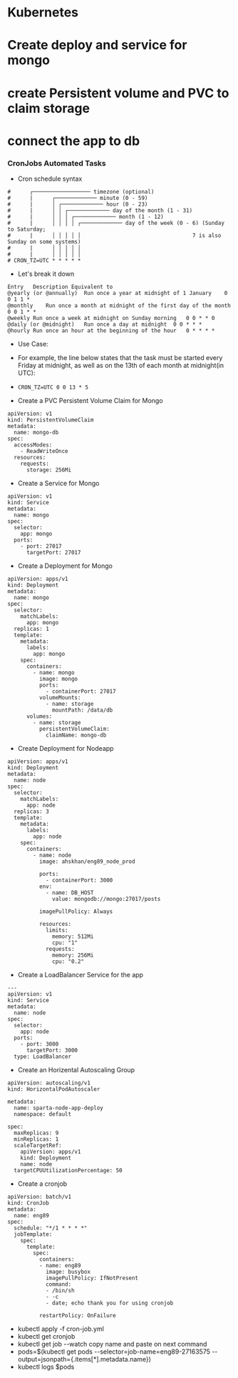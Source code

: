 # Kubernetes
# Create deploy and service for mongo
# create Persistent volume and PVC to claim storage
# connect the app to db




### CronJobs Automated Tasks

- Cron schedule syntax
```
#      ┌────────────────── timezone (optional)
#      |      ┌───────────── minute (0 - 59)
#      |      │ ┌───────────── hour (0 - 23)
#      |      │ │ ┌───────────── day of the month (1 - 31)
#      |      │ │ │ ┌───────────── month (1 - 12)
#      |      │ │ │ │ ┌───────────── day of the week (0 - 6) (Sunday to Saturday;
#      |      │ │ │ │ │                                   7 is also Sunday on some systems)
#      |      │ │ │ │ │
#      |      │ │ │ │ │
# CRON_TZ=UTC * * * * *
```
- Let's break it down
```
Entry	Description	Equivalent to
@yearly (or @annually)	Run once a year at midnight of 1 January	0 0 1 1 *
@monthly	Run once a month at midnight of the first day of the month	0 0 1 * *
@weekly	Run once a week at midnight on Sunday morning	0 0 * * 0
@daily (or @midnight)	Run once a day at midnight	0 0 * * *
@hourly	Run once an hour at the beginning of the hour	0 * * * *
```
- Use Case:
- For example, the line below states that the task must be started every Friday at midnight, as well as on the 13th of each month at midnight(in UTC):

- `CRON_TZ=UTC 0 0 13 * 5`














- Create a PVC Persistent Volume Claim  for Mongo
```
apiVersion: v1
kind: PersistentVolumeClaim
metadata:
  name: mongo-db
spec:
  accessModes:
    - ReadWriteOnce
  resources:
    requests:
      storage: 256Mi
```
- Create a Service for Mongo
```
apiVersion: v1
kind: Service
metadata:
  name: mongo
spec:
  selector:
    app: mongo
  ports:
    - port: 27017
      targetPort: 27017
```
- Create a Deployment for Mongo
```
apiVersion: apps/v1
kind: Deployment
metadata:
  name: mongo
spec:
  selector:
    matchLabels:
      app: mongo
  replicas: 1
  template:
    metadata:
      labels:
        app: mongo
    spec:
      containers:
        - name: mongo
          image: mongo
          ports:
            - containerPort: 27017
          volumeMounts:
            - name: storage
              mountPath: /data/db
      volumes:
        - name: storage
          persistentVolumeClaim:
            claimName: mongo-db

```
- Create Deployment for Nodeapp
```
apiVersion: apps/v1
kind: Deployment
metadata:
  name: node
spec:
  selector:
    matchLabels:
      app: node
  replicas: 3
  template: 
    metadata:
      labels:
        app: node
    spec:
      containers:
        - name: node
          image: ahskhan/eng89_node_prod
          
          ports:
            - containerPort: 3000
          env:
            - name: DB_HOST
              value: mongodb://mongo:27017/posts
          
          imagePullPolicy: Always

          resources:
            limits:
              memory: 512Mi
              cpu: "1"
            requests:
              memory: 256Mi
              cpu: "0.2"
```
- Create a LoadBalancer Service for the app
```
---
apiVersion: v1
kind: Service
metadata:
  name: node
spec:
  selector:
    app: node
  ports:
    - port: 3000
      targetPort: 3000
  type: LoadBalancer    

```
- Create an Horizental Autoscaling Group
```
apiVersion: autoscaling/v1
kind: HorizontalPodAutoscaler

metadata:
  name: sparta-node-app-deploy
  namespace: default
  
spec:
  maxReplicas: 9
  minReplicas: 1
  scaleTargetRef:
    apiVersion: apps/v1
    kind: Deployment
    name: node
  targetCPUUtilizationPercentage: 50

```
- Create a cronjob
```
apiVersion: batch/v1
kind: CronJob
metadata:
  name: eng89
spec:
  schedule: "*/1 * * * *"
  jobTemplate:
    spec:
      template:
        spec:
          containers:
          - name: eng89
            image: busybox
            imagePullPolicy: IfNotPresent
            command:
            - /bin/sh
            - -c
            - date; echo thank you for using cronjob

          restartPolicy: OnFailure

```
- kubectl apply -f cron-job.yml
- kubectl get cronjob
- kubectl get job --watch copy name and paste on next command
- pods=$(kubectl get pods --selector=job-name=eng89-27163575 --output=jsonpath={.items[*].metadata.name})
- kubectl logs $pods